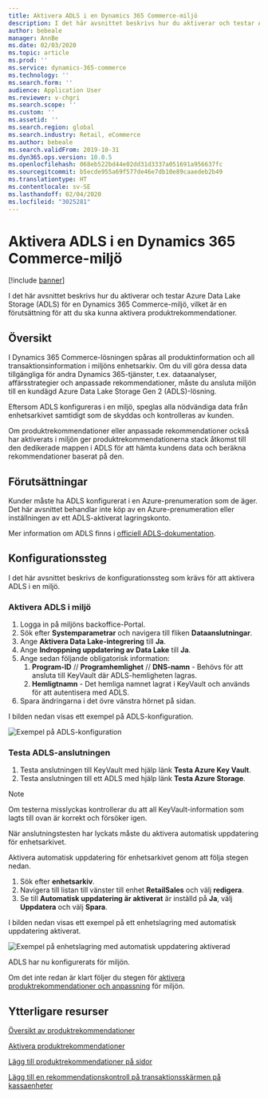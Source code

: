 ```yaml
---
title: Aktivera ADLS i en Dynamics 365 Commerce-miljö
description: I det här avsnittet beskrivs hur du aktiverar och testar Azure Data Lake Storage (ADLS) för en Dynamics 365 Commerce-miljö, vilket är en förutsättning för att du ska kunna aktivera produktrekommendationer.
author: bebeale
manager: AnnBe
ms.date: 02/03/2020
ms.topic: article
ms.prod: ''
ms.service: dynamics-365-commerce
ms.technology: ''
ms.search.form: ''
audience: Application User
ms.reviewer: v-chgri
ms.search.scope: ''
ms.custom: ''
ms.assetid: ''
ms.search.region: global
ms.search.industry: Retail, eCommerce
ms.author: bebeale
ms.search.validFrom: 2019-10-31
ms.dyn365.ops.version: 10.0.5
ms.openlocfilehash: 068eb522bd44e02dd31d3337a051691a956637fc
ms.sourcegitcommit: b5ecde955a69f577de46e7db10e89caaedeb2b49
ms.translationtype: HT
ms.contentlocale: sv-SE
ms.lasthandoff: 02/04/2020
ms.locfileid: "3025281"
---
```

# <a name="enable-adls-in-a-dynamics-365-commerce-environment"></a>Aktivera ADLS i en Dynamics 365 Commerce-miljö

[!include [banner](includes/banner.md)]

I det här avsnittet beskrivs hur du aktiverar och testar Azure Data Lake Storage (ADLS) för en Dynamics 365 Commerce-miljö, vilket är en förutsättning för att du ska kunna aktivera produktrekommendationer.

## <a name="overview"></a>Översikt

I Dynamics 365 Commerce-lösningen spåras all produktinformation och all transaktionsinformation i miljöns enhetsarkiv. Om du vill göra dessa data tillgängliga för andra Dynamics 365-tjänster, t.ex. dataanalyser, affärsstrategier och anpassade rekommendationer, måste du ansluta miljön till en kundägd Azure Data Lake Storage Gen 2 (ADLS)-lösning.

Eftersom ADLS konfigureras i en miljö, speglas alla nödvändiga data från enhetsarkivet samtidigt som de skyddas och kontrolleras av kunden.

Om produktrekommendationer eller anpassade rekommendationer också har aktiverats i miljön ger produktrekommendationerna stack åtkomst till den dedikerade mappen i ADLS för att hämta kundens data och beräkna rekommendationer baserat på den.

## <a name="prerequisites"></a>Förutsättningar

Kunder måste ha ADLS konfigurerat i en Azure-prenumeration som de äger. Det här avsnittet behandlar inte köp av en Azure-prenumeration eller inställningen av ett ADLS-aktiverat lagringskonto.

Mer information om ADLS finns i [officiell ADLS-dokumentation](https://azure.microsoft.com/pricing/details/storage/data-lake).
  
## <a name="configuration-steps"></a>Konfigurationssteg

I det här avsnittet beskrivs de konfigurationssteg som krävs för att aktivera ADLS i en miljö.

### <a name="enable-adls-in-the-environment"></a>Aktivera ADLS i miljö

1. Logga in på miljöns backoffice-Portal.
1. Sök efter **Systemparametrar** och navigera till fliken **Dataanslutningar**. 
1. Ange **Aktivera Data Lake-integrering** till **Ja**.
1. Ange **Indroppning uppdatering av Data Lake** till **Ja**.
1. Ange sedan följande obligatorisk information:
    1. **Program-ID** // **Programhemlighet** // **DNS-namn** - Behövs för att ansluta till KeyVault där ADLS-hemligheten lagras.
    1. **Hemligtnamn** - Det hemliga namnet lagrat i KeyVault och används för att autentisera med ADLS.
1. Spara ändringarna i det övre vänstra hörnet på sidan.

I bilden nedan visas ett exempel på ADLS-konfiguration.

![Exempel på ADLS-konfiguration](./media/exampleADLSConfig1.png)

### <a name="test-the-adls-connection"></a>Testa ADLS-anslutningen

1. Testa anslutningen till KeyVault med hjälp länk **Testa Azure Key Vault**.
1. Testa anslutningen till ett ADLS med hjälp länk **Testa Azure Storage**.

> [!NOTE]
> Om testerna misslyckas kontrollerar du att all KeyVault-information som lagts till ovan är korrekt och försöker igen.

När anslutningstesten har lyckats måste du aktivera automatisk uppdatering för enhetsarkivet.

Aktivera automatisk uppdatering för enhetsarkivet genom att följa stegen nedan.

1. Sök efter **enhetsarkiv**.
1. Navigera till listan till vänster till enhet **RetailSales** och välj **redigera**.
1. Se till **Automatisk uppdatering är aktiverat** är inställd på **Ja**, välj **Uppdatera** och välj **Spara**.

I bilden nedan visas ett exempel på ett enhetslagring med automatisk uppdatering aktiverat.

![Exempel på enhetslagring med automatisk uppdatering aktiverad](./media/exampleADLSConfig2.png)

ADLS har nu konfigurerats för miljön. 

Om det inte redan är klart följer du stegen för [aktivera produktrekommendationer och anpassning](enable-product-recommendations.md) för miljön.

## <a name="additional-resources"></a>Ytterligare resurser

[Översikt av produktrekommendationer](product-recommendations.md)

[Aktivera produktrekommendationer](enable-product-recommendations.md)

[Lägg till produktrekommendationer på sidor](add-reco-list-to-page.md)

[Lägg till en rekommendationskontroll på transaktionsskärmen på kassaenheter](../retail/add-recommendations-control-pos-screen.md?toc=/dynamics365/commerce/toc.json)



